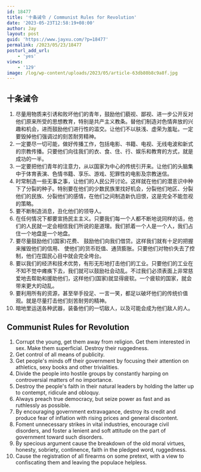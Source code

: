 ```yaml
---
id: 18477
title: '十条诫令 / Communist Rules for Revolution'
date: '2023-05-23T12:58:19+08:00'
author: Jay
layout: post
guid: 'https://www.jayxu.com/?p=18477'
permalink: /2023/05/23/18477
posturl_add_url:
    - 'yes'
views:
    - '129'
image: /log/wp-content/uploads/2023/05/article-63db80b8c9a8f.jpg
---
```


<!-- wp:heading -->
<h2 class="wp-block-heading">十条诫令</h2>
<!-- /wp:heading -->

<!-- wp:list {"ordered":true} -->
<ol><!-- wp:list-item -->
<li>尽量用物质来引诱和败坏他们的青年，鼓励他们藐视、鄙视、进一步公开反对他们原来所受的思想教育，特别是共产主义教条。替他们制造对色情奔放的兴趣和机会，进而鼓励他们进行性的滥交。让他们不以肤浅、虚荣为羞耻。一定要毁掉他们强调过的刻苦耐劳精神。</li>
<!-- /wp:list-item -->

<!-- wp:list-item -->
<li>一定要尽一切可能，做好传播工作，包括电影、书籍、电视、无线电波和新式的宗教传播。只要他们向往我们的衣、食、住、行、娱乐和教育的方式，就是成功的一半。</li>
<!-- /wp:list-item -->

<!-- wp:list-item -->
<li>一定要把他们青年的注意力，从以国家为中心的传统引开来。让他们的头脑集中于体育表演、色情书籍、享乐、游戏、犯罪性的电影及宗教迷信。</li>
<!-- /wp:list-item -->

<!-- wp:list-item -->
<li>时常制造一些无事之事，让他们的人民公开讨论。这样就在他们的潜悥识中种下了分裂的种子。特别要在他们的少数民族里找好机会，分裂他们地区、分裂他们的民族、分裂他们的感情，在他们之间制造新仇旧恨，这是完全不能忽视的策略。</li>
<!-- /wp:list-item -->

<!-- wp:list-item -->
<li>要不断制造消息，丑化他们的领导人。</li>
<!-- /wp:list-item -->

<!-- wp:list-item -->
<li>在任何情况下都要宣扬民主主义。只要我们每一个人都不断地说同样的话，他们的人民就一定会相信我们所说的是道理。我们抓着一个人是一个人，我们占住一个地盘是一个地盘。</li>
<!-- /wp:list-item -->

<!-- wp:list-item -->
<li>要尽量鼓励他们(国家)花费、 鼓励他们向我们借贷。这样我们就有十足的把握来摧毁他们的信用、 使他们的货币贬值、通货膨胀。只要他们对物价失去了控制，他们在国民心目中就会完全垮台。</li>
<!-- /wp:list-item -->

<!-- wp:list-item -->
<li>要以我们的经济和技术优势，有形无形地打击他们的工业。只要他们的工业在不知不觉中瘫痪下去，我们就可以鼓励社会动乱。不过我们必须表面上非常慈爱地去帮助和援助他们，这样他们(国家)就显得疲软。一个疲软的国家，就会带来更大的动乱。</li>
<!-- /wp:list-item -->

<!-- wp:list-item -->
<li>要利用所有的资源，甚至举手投足、一言一笑，都足以破坏他们的传统价值观。就是尽量打击他们刻苦耐劳的精神。</li>
<!-- /wp:list-item -->

<!-- wp:list-item -->
<li>暗地里运送各种武器，装备他们的一切敌人，以及可能会成为他们敌人的人。</li>
<!-- /wp:list-item --></ol>
<!-- /wp:list -->

<!-- wp:heading -->
<h2 class="wp-block-heading">Communist Rules for Revolution</h2>
<!-- /wp:heading -->

<!-- wp:list {"ordered":true} -->
<ol><!-- wp:list-item -->
<li>Corrupt the young, get them away from religion. Get them interested in sex. Make them superficial. Destroy their ruggedness.</li>
<!-- /wp:list-item -->

<!-- wp:list-item -->
<li>Get control of all means of publicity.</li>
<!-- /wp:list-item -->

<!-- wp:list-item -->
<li>Get people's minds off their government by focusing their attention on athletics, sexy books and other trivialities.</li>
<!-- /wp:list-item -->

<!-- wp:list-item -->
<li>Divide the people into hostile groups by constantly harping on controversial matters of no importance.</li>
<!-- /wp:list-item -->

<!-- wp:list-item -->
<li>Destroy the people's faith in their natural leaders by holding the latter up to contempt, ridicule and obloquy.</li>
<!-- /wp:list-item -->

<!-- wp:list-item -->
<li>Always preach true democracy, but seize power as fast and as ruthlessly as possible.</li>
<!-- /wp:list-item -->

<!-- wp:list-item -->
<li>By encouraging government extravagance, destroy its credit and produce fear of inflation with rising prices and general discontent.</li>
<!-- /wp:list-item -->

<!-- wp:list-item -->
<li>Foment unnecessary strikes in vital industries, encourage civil disorders, and foster a lenient and soft attitude on the part of government toward such disorders.</li>
<!-- /wp:list-item -->

<!-- wp:list-item -->
<li>By specious argument cause the breakdown of the old moral virtues, honesty, sobriety, continence, faith in the pledged word, ruggedness.</li>
<!-- /wp:list-item -->

<!-- wp:list-item -->
<li>Cause the registration of all firearms on some pretext, with a view to confiscating them and leaving the populace helpless.</li>
<!-- /wp:list-item --></ol>
<!-- /wp:list -->